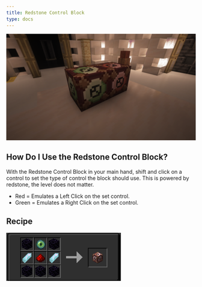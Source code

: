 ```yaml
---
title: Redstone Control Block
type: docs
---
```

![boo](images/redstone-control/redstone-control-2.png)

## How Do I Use the Redstone Control Block?
With the Redstone Control Block in your main hand, shift and click on a control to set the type of control the block should use. This is powered by redstone, the level does not matter.

* Red = Emulates a Left Click on the set control.
* Green = Emulates a Right Click on the set control.

## Recipe
![boo](images/redstone-control/rcr.png)

